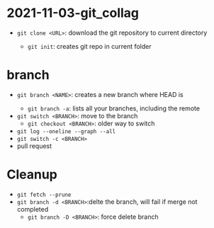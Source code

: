 # 2021-11-03-git_collag

- `git clone <URL>`: download the git repository <URL> to current directory
	- `git init`: creates git repo in current folder

# branch
- `git branch <NAME>`: creates a new branch <NAME> where HEAD is
	- `git branch -a`: lists all your branches, including the remote
- `git switch <BRANCH>`: move to the branch
	- `git checkout <BRANCH>`: older way to switch
- `git log --oneline --graph --all`
- `git switch -c <BRANCH>`
- pull request

# Cleanup
- `git fetch --prune`
- `git branch -d <BRANCH>`:delte the branch, will fail if merge not completed
	- `git branch -D <BRANCH>`: force delete branch

